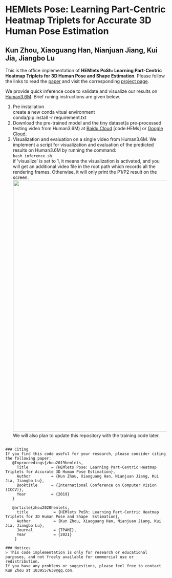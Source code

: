 # HEMlets Pose: Learning Part-Centric Heatmap Triplets for Accurate 3D Human Pose Estimation
## Kun Zhou, Xiaoguang Han, Nianjuan Jiang, Kui Jia, Jiangbo Lu

This is the office implementation of **HEMlets PoSh: Learning Part-Centric Heatmap Triplets for 3D Human Pose and Shape Estimation**. Please follow the links to read the [paper](http://openaccess.thecvf.com/content_ICCV_2019/papers/Zhou_HEMlets_Pose_Learning_Part-Centric_Heatmap_Triplets_for_Accurate_3D_Human_ICCV_2019_paper.pdf) and visit the corresponding [project page](https://sites.google.com/site/hemletspose/).

We provide quick inference code to validate and visualize our results on [Human3.6M](http://vision.imar.ro/human3.6m/description.php). Brief runing instructions are given below.
1. Pre installation\
 create a new conda vitual environment\
 conda/pip install -r requirement.txt
2. Download the pre-trained model and the tiny dataset(a pre-processed testing video from Human3.6M) at [Baidu Cloud](https://pan.baidu.com/s/1pg35KvvqUK5jX8UMRk_emQ) [code:HEMs] or [Google Cloud](https://drive.google.com/drive/folders/1z8Jj0xx4SvHC-YKuw_M_c_Z4vA4HpzID).
3. Visualization and evaluation on a single video from Human3.6M.
   We implement a script for visualization and evaluation of the predicted results on Human3.6M by running the command:\
   ```bash inference.sh```\
  if 'visualize' is set to 1, it means the visualization is activated, and you will get an additional video file in the root path which records all the rendering frames. Otherwise, it will only print the P1/P2 result on the screen.\
<img src="./inference/temp.png" width=786>\
We will also plan to update this repository with the training code later.


```

### Citing
If you find this code useful for your research, please consider citing the following paper:
   @Inproceedings{zhou2019hemlets,
     Title          = {HEMlets Pose: Learning Part-Centric Heatmap Triplets for Accurate 3D Human Pose Estimation},
     Author         = {Kun Zhou, Xiaoguang Han, Nianjuan Jiang, Kui Jia, Jiangbo Lu},
     Booktitle      = {International Conference on Computer Vision (ICCV)},
     Year           = {2019}
   }

   @article{zhou2020hemlets,
     title           = {HEMlets PoSh: Learning Part-Centric Heatmap Triplets for 3D Human Pose and Shape  Estimation},
     Author          = {Kun Zhou, Xiaoguang Han, Nianjuan Jiang, Kui Jia, Jiangbo Lu},
     Journal         = {TPAMI},
     Year            = {2021}
    }

### Notices
> This code implementation is only for research or educational purposes, and not freely available for commercial use or redistribution. 
If you have any problems or suggestions, please feel free to contact Kun Zhou at 1039557638@qq.com.
